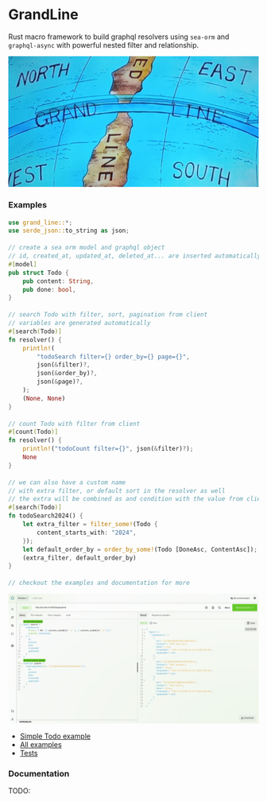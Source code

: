 # GrandLine

Rust macro framework to build graphql resolvers using `sea-orm` and `graphql-async` with powerful nested filter and relationship.

<p align="center">
  <img src="https://github.com/nongdan-dev/grand-line/blob/master/.md/banner.jpg?raw=true" alt="Grand Line One Piece"/>
</p>

### Examples

```rs
use grand_line::*;
use serde_json::to_string as json;

// create a sea orm model and graphql object
// id, created_at, updated_at, deleted_at... are inserted automatically
#[model]
pub struct Todo {
    pub content: String,
    pub done: bool,
}

// search Todo with filter, sort, pagination from client
// variables are generated automatically
#[search(Todo)]
fn resolver() {
    println!(
        "todoSearch filter={} order_by={} page={}",
        json(&filter)?,
        json(&order_by)?,
        json(&page)?,
    );
    (None, None)
}

// count Todo with filter from client
#[count(Todo)]
fn resolver() {
    println!("todoCount filter={}", json(&filter)?);
    None
}

// we can also have a custom name
// with extra filter, or default sort in the resolver as well
// the extra will be combined as and condition with the value from client
#[search(Todo)]
fn todoSearch2024() {
    let extra_filter = filter_some!(Todo {
        content_starts_with: "2024",
    });
    let default_order_by = order_by_some!(Todo [DoneAsc, ContentAsc]);
    (extra_filter, default_order_by)
}

// checkout the examples and documentation for more
```

<p align="center">
  <img src="https://github.com/nongdan-dev/grand-line/blob/master/.md/altair.jpg?raw=true" alt="Altair screenshot"/>
</p>

- [Simple Todo example](https://github.com/nongdan-dev/grand-line-examples/blob/master/simple_todo/src/main.rs)
- [All examples](https://github.com/nongdan-dev/grand-line-examples)
- [Tests](https://github.com/nongdan-dev/grand-line/blob/master/tests)

### Documentation

TODO:
